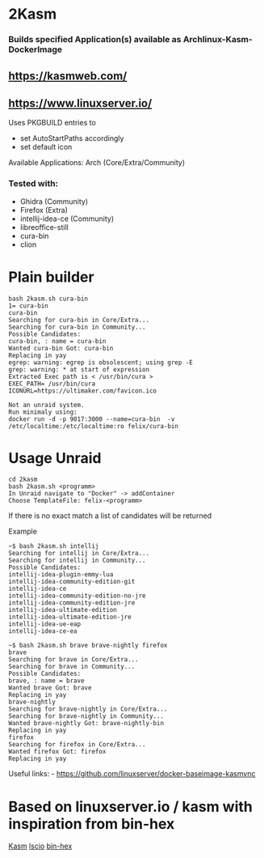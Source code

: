 # 2Kasm
### Builds specified Application(s) available as Archlinux-Kasm-DockerImage
## https://kasmweb.com/
## https://www.linuxserver.io/

Uses PKGBUILD entries to
- set AutoStartPaths accordingly
- set default icon

Available Applications:
Arch (Core/Extra/Community) 

### Tested with:
- Ghidra (Community) 
- Firefox (Extra) 
- intellij-idea-ce  (Community)
- libreoffice-still
- cura-bin
- clion

# Plain builder
```
bash 2kasm.sh cura-bin
1= cura-bin
cura-bin
Searching for cura-bin in Core/Extra...
Searching for cura-bin in Community...
Possible Candidates:
cura-bin, : name = cura-bin
Wanted cura-bin Got: cura-bin
Replacing in yay
egrep: warning: egrep is obsolescent; using grep -E
grep: warning: * at start of expression
Extracted Exec path is < /usr/bin/cura >
EXEC_PATH= /usr/bin/cura
ICONURL=https://ultimaker.com/favicon.ico

Not an unraid system.
Run minimaly using:
docker run -d -p 9017:3000 --name=cura-bin  -v /etc/localtime:/etc/localtime:ro felix/cura-bin

```

# Usage Unraid
```
cd 2kasm 
bash 2kasm.sh <programm>
In Unraid navigate to "Docker" -> addContainer
Choose TemplateFile: felix-<programm>
```
If there is no exact match a list  of candidates will be returned

Example
```
~$ bash 2kasm.sh intellij
Searching for intellij in Core/Extra...
Searching for intellij in Community...
Possible Candidates:
intellij-idea-plugin-emmy-lua
intellij-idea-community-edition-git
intellij-idea-ce
intellij-idea-community-edition-no-jre
intellij-idea-community-edition-jre
intellij-idea-ultimate-edition
intellij-idea-ultimate-edition-jre
intellij-idea-ue-eap
intellij-idea-ce-ea

~$ bash 2kasm.sh brave brave-nightly firefox
brave
Searching for brave in Core/Extra...
Searching for brave in Community...
Possible Candidates:
brave, : name = brave
Wanted brave Got: brave
Replacing in yay
brave-nightly
Searching for brave-nightly in Core/Extra...
Searching for brave-nightly in Community...
Wanted brave-nightly Got: brave-nightly-bin
Replacing in yay
firefox
Searching for firefox in Core/Extra...
Wanted firefox Got: firefox
Replacing in yay

```
Useful links:
    - https://github.com/linuxserver/docker-baseimage-kasmvnc

# Based on linuxserver.io / kasm with inspiration from bin-hex
[Kasm](https://kasmweb.com/)
[lscio](https://www.linuxserver.io/)
[bin-hex](https://github.com/binhex/)